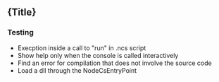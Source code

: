 ﻿<!--settings(
title=To Do
description=Development To Do
filters=children;includefile
children_required=
)-->

<!--include(shared/breadcrumb.php)-->

## {Title}

### Testing

* Execption inside a call to "run" in .ncs script
* Show help only when the console is called interactively
* Find an error for compilation that does not involve the source code
* Load a dll through the NodeCsEntryPoint